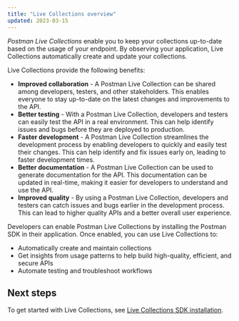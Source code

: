 ```yaml
---
title: "Live Collections overview"
updated: 2023-03-15
---
```


_Postman Live Collections_ enable you to keep your collections up-to-date based on the usage of your endpoint. By observing your application, Live Collections automatically create and update your collections.

Live Collections provide the following benefits:

* **Improved collaboration** - A Postman Live Collection can be shared among developers, testers, and other stakeholders. This enables everyone to stay up-to-date on the latest changes and improvements to the API.
* **Better testing** - With a Postman Live Collection, developers and testers can easily test the API in a real environment. This can help identify issues and bugs before they are deployed to production.
* **Faster development** - A Postman Live Collection streamlines the development process by enabling developers to quickly and easily test their changes. This can help identify and fix issues early on, leading to faster development times.
* **Better documentation** -  A Postman Live Collection can be used to generate documentation for the API. This documentation can be updated in real-time, making it easier for developers to understand and use the API.
* **Improved quality** - By using a Postman Live Collection, developers and testers can catch issues and bugs earlier in the development process. This can lead to higher quality APIs and a better overall user experience.

Developers can enable Postman Live Collections by installing the Postman SDK in their application. Once enabled, you can use Live Collections to:

* Automatically create and maintain collections
* Get insights from usage patterns to help build high-quality, efficient, and secure APIs
* Automate testing and troubleshoot workflows

## Next steps

To get started with Live Collections, see [Live Collections SDK installation](/docs/collections/live-collections/live-collections-sdk-install/).
